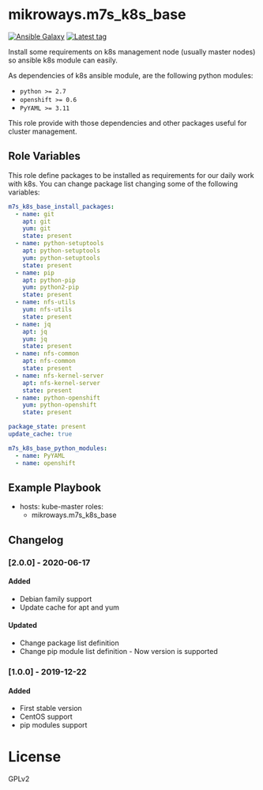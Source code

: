 # mikroways.m7s_k8s_base

[![Ansible Galaxy][galaxy_image]][galaxy_link]
[![Latest tag][tag_image]][tag_url]

Install some requirements on k8s management node (usually master nodes) so
ansible k8s module can easily.

As dependencies of k8s ansible module, are the following python modules:

* `python >= 2.7`
* `openshift >= 0.6`
* `PyYAML >= 3.11`

This role provide with those dependencies and other packages useful for cluster
management.

## Role Variables

This role define packages to be installed as requirements for our daily work
with k8s. You can change package list changing some of the following variables:

```yaml
m7s_k8s_base_install_packages:
  - name: git
    apt: git
    yum: git
    state: present
  - name: python-setuptools
    apt: python-setuptools
    yum: python-setuptools
    state: present
  - name: pip
    apt: python-pip
    yum: python2-pip
    state: present
  - name: nfs-utils
    yum: nfs-utils
    state: present
  - name: jq
    apt: jq
    yum: jq
    state: present
  - name: nfs-common
    apt: nfs-common
    state: present
  - name: nfs-kernel-server
    apt: nfs-kernel-server
    state: present
  - name: python-openshift
    yum: python-openshift
    state: present

package_state: present
update_cache: true

m7s_k8s_base_python_modules:
  - name: PyYAML
  - name: openshift
```

## Example Playbook

  - hosts: kube-master
    roles:
       - mikroways.m7s_k8s_base

## Changelog

### [2.0.0] - 2020-06-17
#### Added
- Debian family support
- Update cache for apt and yum
#### Updated
- Change package list definition
- Change pip module list definition - Now version is supported

### [1.0.0] - 2019-12-22
#### Added
- First stable version
- CentOS support
- pip modules support

# License

GPLv2

[galaxy_image]:         http://img.shields.io/badge/galaxy-mikroways.m7s__k8s__base-660198.svg?style=flat
[galaxy_link]:          https://galaxy.ansible.com/Mikroways/m7s_k8s_base
[tag_image]:            https://img.shields.io/github/v/tag/Mikroways/ansible_role_m7s_k8s_base.svg
[tag_url]:              https://github.com/Mikroways/ansible_role_m7s_k8s_base/tags
